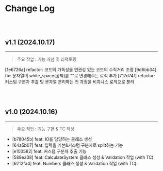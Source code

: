 # Change Log

<br>
<br>

## v1.1 (2024.10.17)

---

> 주요 작업 : 기능 개선 및 리팩토링

[1e6726a] refactor: 코드의 가독성을 연관성 있는 코드의 수직거리 조정
[9d6bb34] fix: 문자열의 white_space(공백)를 ""로 변경해주는 로직 추가
[717d74f] refactor: 커스텀 구분자 추출 및 문자열 분리하는 전 과정을 비지니스 로직으로 분리

<br>
<br>

## v1.0 (2024.10.16)

---

> 주요 작업 : 기능 구현 & TC 작성

- [b78045b] feat: IO를 담당하는 클래스 생성
- [64a5b07] feat: 입력을 기본&커스텀 구분자로 split하는 기능
- [e100582] feat: 커스텀 구분자 추출 기능
- [589ea38] feat: CalculateSystem 클래스 생성 & Validation 작업 (with TC)
- [6212fa4] feat: Numbers 클래스 생성 & Validation 작업 (with TC)